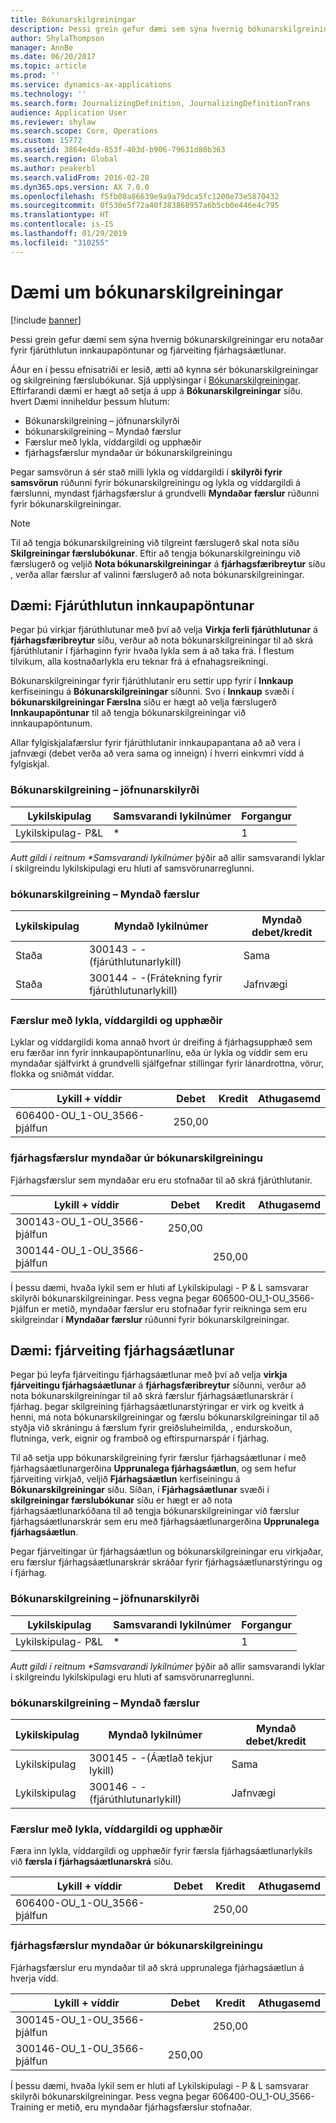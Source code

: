 ```yaml
---
title: Bókunarskilgreiningar
description: Þessi grein gefur dæmi sem sýna hvernig bókunarskilgreiningar eru notaðar fyrir fjárúthlutun innkaupapöntunar og fjárveiting fjárhagsáætlunar.
author: ShylaThompson
manager: AnnBe
ms.date: 06/20/2017
ms.topic: article
ms.prod: ''
ms.service: dynamics-ax-applications
ms.technology: ''
ms.search.form: JournalizingDefinition, JournalizingDefinitionTrans
audience: Application User
ms.reviewer: shylaw
ms.search.scope: Core, Operations
ms.custom: 15772
ms.assetid: 3864e4da-853f-403d-b906-79631d80b363
ms.search.region: Global
ms.author: peakerbl
ms.search.validFrom: 2016-02-28
ms.dyn365.ops.version: AX 7.0.0
ms.openlocfilehash: f5fb08a86639e9a9a79dca5fc1200e73e5870432
ms.sourcegitcommit: 0f530e5f72a40f383868957a6b5cb0e446e4c795
ms.translationtype: HT
ms.contentlocale: is-IS
ms.lasthandoff: 01/29/2019
ms.locfileid: "310255"
---
```

# <a name="posting-definition-examples"></a>Dæmi um bókunarskilgreiningar 

[!include [banner](../includes/banner.md)]

Þessi grein gefur dæmi sem sýna hvernig bókunarskilgreiningar eru notaðar fyrir fjárúthlutun innkaupapöntunar og fjárveiting fjárhagsáætlunar.

Áður en í þessu efnisatriði er lesið, ætti að kynna sér bókunarskilgreiningar og skilgreining færslubókunar. Sjá upplýsingar í [Bókunarskilgreiningar](posting-definitions.md). Eftirfarandi dæmi er hægt að setja á upp á **Bókunarskilgreiningar** síðu. hvert Dæmi inniheldur þessum hlutum:

-   Bókunarskilgreining – jöfnunarskilyrði
-   bókunarskilgreining – Myndað færslur
-   Færslur með lykla, víddargildi og upphæðir
-   fjárhagsfærslur myndaðar úr bókunarskilgreiningu

Þegar samsvörun á sér stað milli lykla og víddargildi í **skilyrði fyrir samsvörun** rúðunni fyrir bókunarskilgreiningu og lykla og víddargildi á færslunni, myndast fjárhagsfærslur á grundvelli **Myndaðar færslur** rúðunni fyrir bókunarskilgreiningar. 
> [!NOTE]
> Til að tengja bókunarskilgreining við tilgreint færslugerð skal nota síðu **Skilgreiningar færslubókunar**. Eftir að tengja bókunarskilgreiningu við færslugerð og veljið **Nota bókunarskilgreiningar** á **fjárhagsfæribreytur** síðu , verða allar færslur af valinni færslugerð að nota bókunarskilgreiningar.

## <a name="example-purchase-order-encumbrances"></a>Dæmi: Fjárúthlutun innkaupapöntunar
Þegar þú virkjar fjárúthlutunar með því að velja **Virkja ferli fjárúthlutunar** á **fjárhagsfæribreytur** síðu, verður að nota  bókunarskilgreiningar til að skrá fjárúthlutanir í fjárhaginn fyrir hvaða lykla sem á að taka frá. Í flestum tilvikum, alla kostnaðarlykla eru teknar frá á efnahagsreikningi. 

Bókunarskilgreiningar fyrir fjárúthlutanir eru settir upp fyrir í **Innkaup** kerfiseiningu á **Bókunarskilgreiningar** síðunni. Svo í **Innkaup** svæði í **bókunarskilgreiningar Færslna** síðu er hægt að velja færslugerð **Innkaupapöntunar**  til að tengja bókunarskilgreiningar við innkaupapöntunum. 

Allar fylgiskjalafærslur fyrir fjárúthlutanir innkaupapantana að að vera í jafnvægi (debet verða að vera sama og inneign) í hverri einkvmri vídd á fylgiskjal.

### <a name="posting-definition--match-criteria"></a>Bókunarskilgreining – jöfnunarskilyrði

| Lykilskipulag       | Samsvarandi lykilnúmer | Forgangur  |
|-------------------------|----------------------|----------|
| Lykilskipulag- P&L | \*                   | 1        |

<em>Autt gildi í reitnum **Samsvarandi lykilnúmer</em>* þýðir að allir samsvarandi lyklar í skilgreindu lykilskipulagi eru hluti af samsvörunarreglunni.

### <a name="posting-definition--generated-entries"></a>bókunarskilgreining – Myndað færslur

| Lykilskipulag | Myndað lykilnúmer                    | Myndað debet/kredit |
|-------------------|---------------------------------------------|------------------------|
| Staða           | 300143 - -(fjárúthlutunarlykill)             | Sama                   |
| Staða           | 300144 - -(Frátekning fyrir fjárúthlutunarlykill) | Jafnvægi              |

### <a name="transactions-with-the-accounts-dimension-values-and-amounts"></a>Færslur með lykla, víddargildi og upphæðir

Lyklar og víddargildi koma annað hvort úr dreifing á fjárhagsupphæð sem eru færðar inn fyrir innkaupapöntunarlínu, eða úr lykla og víddir sem eru myndaðar sjálfvirkt á grundvelli sjálfgefnar stillingar fyrir lánardrottna, vörur, flokka og sniðmát víddar.

| Lykill + víddir           | Debet  | Kredit | Athugasemd |
|--------------------------------|--------|--------|---------|
| 606400-OU\_1-OU\_3566-þjálfun | 250,00 |        |         |

### <a name="ledger-entries-generated-from-the-posting-definition"></a>fjárhagsfærslur myndaðar úr bókunarskilgreiningu

Fjárhagsfærslur sem myndaðar eru eru stofnaðar til að skrá fjárúthlutanir.

| Lykill + víddir           | Debet  | Kredit | Athugasemd |
|--------------------------------|--------|--------|---------|
| 300143-OU\_1-OU\_3566-þjálfun | 250,00 |        |         |
| 300144-OU\_1-OU\_3566-þjálfun |        | 250,00 |         |

Í þessu dæmi, hvaða lykil sem er hluti af Lykilskipulagi - P & L samsvarar skilyrði bókunarskilgreiningar. Þess vegna þegar 606500-OU\_1-OU\_3566-Þjálfun er metið, myndaðar færslur eru stofnaðar fyrir reikninga sem eru skilgreindar í **Myndaðar færslur** rúðunni fyrir bókunarskilgreiningar.

## <a name="example-budget-appropriations"></a>Dæmi: fjárveiting fjárhagsáætlunar
Þegar þú leyfa fjárveitingu fjárhagsáætlunar með því að velja **virkja fjárveitingu fjárhagsáætlunar** á **fjárhagsfæribreytur** síðunni, verður að nota bókunarskilgreiningar til að skrá færslur fjárhagsáætlunarskrár í fjárhag. þegar skilgreining fjárhagsáætlunarstýringar er virk og kveitk á henni, má nota bókunarskilgreiningar og færslu bókunarskilgreiningar til að styðja við skráningu á færslum fyrir greiðsluheimilda, , endurskoðun, flutninga, verk, eignir og framboð og eftirspurnarspár í fjárhag. 

Til að setja upp bókunarskilgreining fyrir færslur fjárhagsáætlunar í með fjárhagsáætlunargerðina **Upprunalega fjárhagsáætlun**, og sem hefur fjárveiting virkjað, veljið **Fjárhagsáætlun** kerfiseiningu á **Bókunarskilgreiningar** síðu. Síðan, í **Fjárhagsáætlunar** svæði í **skilgreiningar færslubókunar** síðu er hægt er að nota fjárhagsáætlunarkóðana til að tengja bókunarskilgreiningar við færslur fjárhagsáætlunarskrár sem eru með fjárhagsáætlunargerðina **Upprunalega fjárhagsáætlun**. 

Þegar fjárveitingar úr fjárhagsáætlun og bókunarskilgreiningar eru virkjaðar, eru færslur fjárhagsáætlunarskrár skráðar fyrir fjárhagsáætlunarstýringu og í fjárhag.

### <a name="posting-definition--match-criteria"></a>Bókunarskilgreining – jöfnunarskilyrði

| Lykilskipulag       | Samsvarandi lykilnúmer | Forgangur  |
|-------------------------|----------------------|----------|
| Lykilskipulag- P&L | \*                   | 1        |

<em>Autt gildi í reitnum **Samsvarandi lykilnúmer</em>* þýðir að allir samsvarandi lyklar í skilgreindu lykilskipulagi eru hluti af samsvörunarreglunni.

### <a name="posting-definition--generated-entries"></a>bókunarskilgreining – Myndað færslur

| Lykilskipulag | Myndað lykilnúmer              | Myndað debet/kredit |
|-------------------|---------------------------------------|------------------------|
| Lykilskipulag | 300145 - -(Áætlað tekjur lykill) | Sama                   |
| Lykilskipulag | 300146 - -(fjárúthlutunarlykill)     | Jafnvægi              |

### <a name="transactions-with-the-accounts-dimension-values-and-amounts"></a>Færslur með lykla, víddargildi og upphæðir

Færa inn lykla, víddargildi og upphæðir fyrir færsla fjárhagsáætlunarlykils við **færsla í fjárhagsáætlunarskrá** síðu.

| Lykill + víddir           | Debet | Kredit | Athugasemd |
|--------------------------------|-------|--------|---------|
| 606400-OU\_1-OU\_3566-þjálfun |       | 250,00 |         |

### <a name="ledger-entries-generated-from-the-posting-definition"></a>fjárhagsfærslur myndaðar úr bókunarskilgreiningu

Fjárhagsfærslur eru myndaðar til að skrá upprunalega fjárhagsáætlun á hverja vídd.

| Lykill + víddir           | Debet  | Kredit | Athugasemd |
|--------------------------------|--------|--------|---------|
| 300145-OU\_1-OU\_3566-þjálfun |        | 250,00 |         |
| 300146-OU\_1-OU\_3566-þjálfun | 250,00 |        |         |

Í þessu dæmi, hvaða lykil sem er hluti af Lykilskipulagi - P & L samsvarar skilyrði bókunarskilgreiningar. Þess vegna þegar 606400-OU\_1-OU\_3566-Training er metið, eru myndaðar fjárhagsfærslur stofnaðar.





